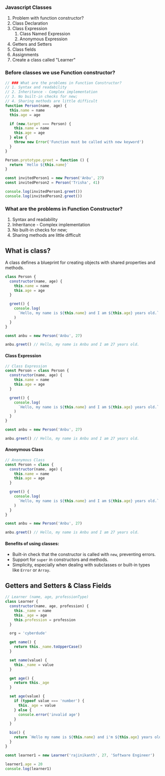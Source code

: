 ### Javascript Classes

1. Problem with function constructor?
2. Class Declaration
3. Class Expression
   1. Class Named Expression
   2. Anonymous Expression
4. Getters and Setters
5. Class fields
6. Assignments
7. Create a class called "Learner"

### Before classes we use Function constructor?

```js
// ### What are the problems in Function Constructor?
// 1. Syntax and readability
// 2. Inheritance - Complex implementation
// 3. No built-in checks for new;
// 4. Sharing methods are little difficult
function Person(name, age) {
  this.name = name
  this.age = age

  if (new.target === Person) {
    this.name = name
    this.age = age
  } else {
    throw new Error('Function must be called with new keyword')
  }
}

Person.prototype.greet = function () {
  return `Hello ${this.name}`
}

const invitedPerson1 = new Person('Anbu', 27)
const invitedPerson2 = Person('Trisha', 41)

console.log(invitedPerson1.greet())
console.log(invitedPerson2.greet())
```

### What are the problems in Function Constructor?

1. Syntax and readability
2. Inheritance - Complex implementation
3. No built-in checks for new;
4. Sharing methods are little difficult

## What is class?

A class defines a blueprint for creating objects with shared properties and methods.

```js
class Person {
  constructor(name, age) {
    this.name = name
    this.age = age
  }

  greet() {
    console.log(
      `Hello, my name is ${this.name} and I am ${this.age} years old.`
    )
  }
}

const anbu = new Person('Anbu', 27)

anbu.greet() // Hello, my name is Anbu and I am 27 years old.
```

#### Class Expression

```js
// Class Expression
const Person = class Person {
  constructor(name, age) {
    this.name = name
    this.age = age
  }

  greet() {
    console.log(
      `Hello, my name is ${this.name} and I am ${this.age} years old.`
    )
  }
}

const anbu = new Person('Anbu', 27)

anbu.greet() // Hello, my name is Anbu and I am 27 years old.
```

#### Anonymous Class

```js
// Anonymous Class
const Person = class {
  constructor(name, age) {
    this.name = name
    this.age = age
  }

  greet() {
    console.log(
      `Hello, my name is ${this.name} and I am ${this.age} years old.`
    )
  }
}

const anbu = new Person('Anbu', 27)

anbu.greet() // Hello, my name is Anbu and I am 27 years old.
```

#### Benefits of using classes:

- Built-in check that the constructor is called with `new`, preventing errors.
- Support for `super` in constructors and methods.
- Simplicity, especially when dealing with subclasses or built-in types like `Error` or `Array`.

## Getters and Setters & Class Fields

```js
// Learner (name, age, professionType)
class Learner {
  constructor(name, age, profession) {
    this._name = name
    this._age = age
    this.profession = profession
  }

  org = 'cyberdude'

  get name() {
    return this._name.toUpperCase()
  }

  set name(value) {
    this._name = value
  }

  get age() {
    return this._age
  }

  set age(value) {
    if (typeof value === 'number') {
      this._age = value
    } else {
      console.error('invalid age')
    }
  }

  bio() {
    return `Hello my name is ${this.name} and i'm ${this.age} years old. And my profession is: ${this.profession}, org is ${this.org}`
  }
}

const learner1 = new Learner('rajinikanth', 27, 'Software Engineer')

learner1.age = 20
console.log(learner1)
```
